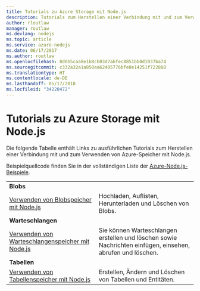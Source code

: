 ```yaml
---
title: Tutorials zu Azure Storage mit Node.js
description: Tutorials zum Herstellen einer Verbindung mit und zum Verwenden von Azure Storage mit Node.js
author: rloutlaw
manager: routlaw
ms.devlang: nodejs
ms.topic: article
ms.service: azure-nodejs
ms.date: 06/17/2017
ms.author: routlaw
ms.openlocfilehash: 8d0b5caa8e1b8cb03d7abfec8851bb0d1037ba74
ms.sourcegitcommit: c332a32a1a850aa62405776bfe0e14251f722888
ms.translationtype: HT
ms.contentlocale: de-DE
ms.lasthandoff: 05/17/2018
ms.locfileid: "34220472"
---
```

# <a name="azure-storage-with-nodejs-tutorials"></a>Tutorials zu Azure Storage mit Node.js

Die folgende Tabelle enthält Links zu ausführlichen Tutorials zum Herstellen einer Verbindung mit und zum Verwenden von Azure-Speicher mit Node.js.

Beispielquellcode finden Sie in der vollständigen Liste der [Azure-Node.js-Beispiele](https://azure.microsoft.com/resources/samples/?term=nodejs).

| | |
|---|---|
| **Blobs** ||
| [Verwenden von Blobspeicher mit Node.js](http://docs.microsoft.com/azure/storage/storage-nodejs-how-to-use-blob-storage?toc=/azure/node/toc.json&bc=/azure/node/toc.json) | Hochladen, Auflisten, Herunterladen und Löschen von Blobs. |
| **Warteschlangen** ||
| [Verwenden von Warteschlangenspeicher mit Node.js](http://docs.microsoft.com/azure/storage/storage-nodejs-how-to-use-queues?toc=/azure/node/toc.json&bc=/azure/node/toc.json) | Sie können Warteschlangen erstellen und löschen sowie Nachrichten einfügen, einsehen, abrufen und löschen. |
| **Tabellen** ||
| [Verwenden von Tabellenspeicher mit Node.js](http://docs.microsoft.com/azure/storage/storage-nodejs-how-to-use-table-storage?toc=/azure/node/toc.json&bc=/azure/node/toc.json) | Erstellen, Ändern und Löschen von Tabellen und Entitäten. |
